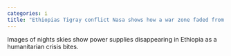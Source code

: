 ```yaml
---
categories: i
title: "Ethiopias Tigray conflict Nasa shows how a war zone faded from space"
---
```

Images of nights skies show power supplies disappearing in Ethiopia as a humanitarian crisis bites.